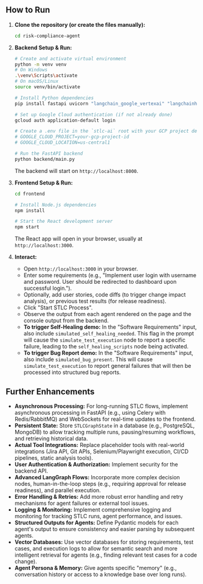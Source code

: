 ## How to Run

1.  **Clone the repository (or create the files manually):**
    ```bash
    cd risk-compliance-agent
    ```

2.  **Backend Setup & Run:**
    ```bash
    # Create and activate virtual environment
    python -m venv venv
    # On Windows
    .\venv\Scripts\activate
    # On macOS/Linux
    source venv/bin/activate

    # Install Python dependencies
    pip install fastapi uvicorn "langchain_google_vertexai" "langchainhub" "langchain" "langgraph" "python-dotenv"

    # Set up Google Cloud authentication (if not already done)
    gcloud auth application-default login

    # Create a .env file in the `stlc-ai` root with your GCP project details:
    # GOOGLE_CLOUD_PROJECT=your-gcp-project-id
    # GOOGLE_CLOUD_LOCATION=us-central1

    # Run the FastAPI backend
    python backend/main.py
    ```
    The backend will start on `http://localhost:8000`.

3.  **Frontend Setup & Run:**
    ```bash
    cd frontend

    # Install Node.js dependencies
    npm install

    # Start the React development server
    npm start
    ```
    The React app will open in your browser, usually at `http://localhost:3000`.

4.  **Interact:**
    *   Open `http://localhost:3000` in your browser.
    *   Enter some requirements (e.g., "Implement user login with username and password. User should be redirected to dashboard upon successful login.").
    *   Optionally, add user stories, code diffs (to trigger change impact analysis), or previous test results (for release readiness).
    *   Click "Start STLC Process".
    *   Observe the output from each agent rendered on the page and the console output from the backend.
    *   **To trigger Self-Healing demo:** In the "Software Requirements" input, also include `simulated_self_healing_needed`. This flag in the prompt will cause the `simulate_test_execution` node to report a specific failure, leading to the `self_healing_scripts` node being activated.
    *   **To trigger Bug Report demo:** In the "Software Requirements" input, also include `simulated_bug_present`. This will cause `simulate_test_execution` to report general failures that will then be processed into structured bug reports.

## Further Enhancements

*   **Asynchronous Processing:** For long-running STLC flows, implement asynchronous processing in FastAPI (e.g., using Celery with Redis/RabbitMQ) and WebSockets for real-time updates to the frontend.
*   **Persistent State:** Store `STLCGraphState` in a database (e.g., PostgreSQL, MongoDB) to allow tracking multiple runs, pausing/resuming workflows, and retrieving historical data.
*   **Actual Tool Integrations:** Replace placeholder tools with real-world integrations (Jira API, Git APIs, Selenium/Playwright execution, CI/CD pipelines, static analysis tools).
*   **User Authentication & Authorization:** Implement security for the backend API.
*   **Advanced LangGraph Flows:** Incorporate more complex decision nodes, human-in-the-loop steps (e.g., requiring approval for release readiness), and parallel execution.
*   **Error Handling & Retries:** Add more robust error handling and retry mechanisms for agent failures or external tool issues.
*   **Logging & Monitoring:** Implement comprehensive logging and monitoring for tracking STLC runs, agent performance, and issues.
*   **Structured Outputs for Agents:** Define Pydantic models for each agent's output to ensure consistency and easier parsing by subsequent agents.
*   **Vector Databases:** Use vector databases for storing requirements, test cases, and execution logs to allow for semantic search and more intelligent retrieval for agents (e.g., finding relevant test cases for a code change).
*   **Agent Persona & Memory:** Give agents specific "memory" (e.g., conversation history or access to a knowledge base over long runs).